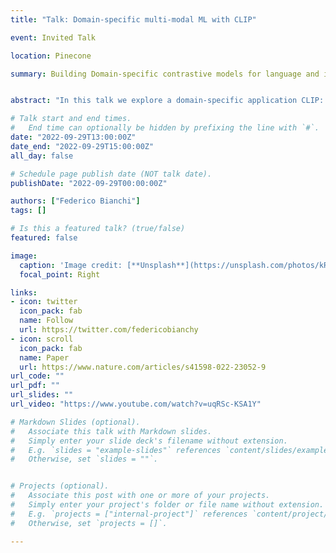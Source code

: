 ```yaml
---
title: "Talk: Domain-specific multi-modal ML with CLIP"

event: Invited Talk

location: Pinecone

summary: Building Domain-specific contrastive models for language and image.


abstract: "In this talk we explore a domain-specific application CLIP: FashionCLIP. We describe a contrastive models trained on 800K fashion caption-image pairs and show its usefulness in applied tasks."

# Talk start and end times.
#   End time can optionally be hidden by prefixing the line with `#`.
date: "2022-09-29T13:00:00Z"
date_end: "2022-09-29T15:00:00Z"
all_day: false

# Schedule page publish date (NOT talk date).
publishDate: "2022-09-29T00:00:00Z"

authors: ["Federico Bianchi"]
tags: []

# Is this a featured talk? (true/false)
featured: false

image:
  caption: 'Image credit: [**Unsplash**](https://unsplash.com/photos/kRNZiGKtz48)'
  focal_point: Right

links:
- icon: twitter
  icon_pack: fab
  name: Follow
  url: https://twitter.com/federicobianchy
- icon: scroll
  icon_pack: fab
  name: Paper
  url: https://www.nature.com/articles/s41598-022-23052-9
url_code: ""
url_pdf: ""
url_slides: ""
url_video: "https://www.youtube.com/watch?v=uqRSc-KSA1Y"

# Markdown Slides (optional).
#   Associate this talk with Markdown slides.
#   Simply enter your slide deck's filename without extension.
#   E.g. `slides = "example-slides"` references `content/slides/example-slides.md`.
#   Otherwise, set `slides = ""`.


# Projects (optional).
#   Associate this post with one or more of your projects.
#   Simply enter your project's folder or file name without extension.
#   E.g. `projects = ["internal-project"]` references `content/project/deep-learning/index.md`.
#   Otherwise, set `projects = []`.

---
```

